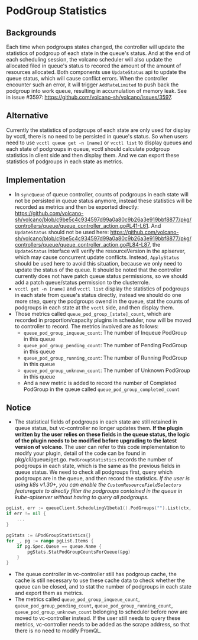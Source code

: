 # PodGroup Statistics

## Backgrounds

Each time when podgroups states changed, the controller will update the statistics of podgroup of each state in the queue's status. 
And at the end of each scheduling session, the volcano scheduler will also update the allocated filed in queue's status to recored 
the amount of the amount of resources allocated. Both components use `UpdateStatus` api to update the queue status, which will cause
conflict errors. When the controller encounter such an error, it will trigger `AddRateLimited` to push back the podgroup into work queue, 
resulting in accumulation of memory leak. See in issue #3597: https://github.com/volcano-sh/volcano/issues/3597.

## Alternative
Currently the statistics of podgroups of each state are only used for display by vcctl, there is no need to be persisted in queue's status. 
So when users need to use `vcctl queue get -n [name]` or `vcctl list` to display queues and each state of podgroups in queue, 
vcctl should calculate podgroup statistics in client side and then display them. And we can export these statistics of podgroups in each state as metrics.  

## Implementation
- In `syncQueue` of queue controller, counts of podgroups in each state will not be persisted in queue status anymore, 
instead these statistics will be recorded as metrics and then be exported directly: https://github.com/volcano-sh/volcano/blob/c9be5c4c934597d99a0a80c9b26a3e919bbf8877/pkg/controllers/queue/queue_controller_action.go#L41-L61. 
And `UpdateStatus` should not be used here: https://github.com/volcano-sh/volcano/blob/c9be5c4c934597d99a0a80c9b26a3e919bbf8877/pkg/controllers/queue/queue_controller_action.go#L84-L87, 
the `UpdateStatus` interface will verify the resourceVersion in the apiserver, which may cause concurrent update conflicts. 
Instead, `ApplyStatus` should be used here to avoid this situation, because we only need to update the status of the queue. 
It should be noted that the controller currently does not have patch queue status permissions, so we should add a patch queue/status permission to the clusterrole.
- `vcctl get -n [name]` and `vcctl list` display the statistics of podgroups in each state from queue's status directly, 
instead we should do one more step, query the podgroups owend in the queue, stat the counts of podgroups in each state at the `vcctl` side, and then display them. 
- Those metrics called `queue_pod_group_[state]_count`, which are recorded in proportion/capacity plugins in scheduler, 
now will be moved to controller to record. The metrics involved are as follows:
     - `queue_pod_group_inqueue_count`: The number of Inqueue PodGroup in this queue
     - `queue_pod_group_pending_count`: The number of Pending PodGroup in this queue
     - `queue_pod_group_running_count`: The number of Running PodGroup in this queue
     - `queue_pod_group_unknown_count`: The number of Unknown PodGroup in this queue
     - And a new metric is added to record the number of Completed PodGroup in the queue called `queue_pod_group_completed_count`

## Notice
- The statistical fields of podgroups in each state are still retained in queue status, but vc-controller no longer updates them. 
**If the plugin written by the user relies on these fields in the queue status, the logic of the plugin needs to be modified before 
upgrading to the latest version of volcano**. The user can refer to this code implementation to modify your plugin, detail of the code 
can be found in pkg/cli/queue/get.go. `PodGroupStatistics` records the number of podgroups in each state, which is the same as the 
previous fields in queue status. We need to check all podgroups first, query which podgroups are in the queue, and then record the statistics. 
*If the user is using k8s v1.30+, you can enable the `CustomResourceFieldSelectors` featuregate to directly filter the podgroups contained 
in the queue in kube-apiserver without having to query all podgroups*.
```go
pgList, err := queueClient.SchedulingV1beta1().PodGroups("").List(ctx, metav1.ListOptions{})
if err != nil {
    ...
}

pgStats := &PodGroupStatistics{}
for _, pg := range pgList.Items {
    if pg.Spec.Queue == queue.Name {
        pgStats.StatPodGroupCountsForQueue(&pg)
    }
}
```
- The queue controller in vc-controller still has podgroup cache, the cache is still necessary to use these cache data to check whether the queue can be closed, 
and to stat the number of podgroups in each state and export them as metrics.
- The metrics called `queue_pod_group_inqueue_count`, `queue_pod_group_pending_count`, `queue_pod_group_running_count`, `queue_pod_group_unknown_count` 
belonging to scheduler before now are moved to vc-controller instead. If the user still needs to query these metrics, 
vc-controller needs to be added as the scrape address, so that there is no need to modify PromQL.